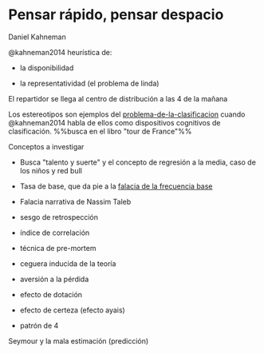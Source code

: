 # Pensar rápido, pensar despacio

Daniel Kahneman

@kahneman2014 heurística de:

* la disponibilidad

* la representatividad (el problema de linda)

El repartidor se llega al centro de distribución a las 4 de la mañana

Los estereotipos son ejemplos del [problema-de-la-clasificacion](problema-de-la-clasificacion.md) cuando @kahneman2014 habla de ellos como dispositivos cognitivos de clasificación. %%busca en el libro "tour de France"%%

Conceptos a investigar

* Busca "talento y suerte" y el concepto de regresión a la media, caso de los niños y red bull

* Tasa de base, que da pie a la [falacia de la frecuencia base](https://es.wikipedia.org/wiki/Falacia_de_la_frecuencia_base)

* Falacia narrativa de Nassim Taleb

* sesgo de retrospección

* índice de correlación

* técnica de pre-mortem

* ceguera inducida de la teoría

* aversión a la pérdida

* efecto de dotación

* efecto de certeza (efecto ayais)

* patrón de 4

Seymour y la mala estimación (predicción)
